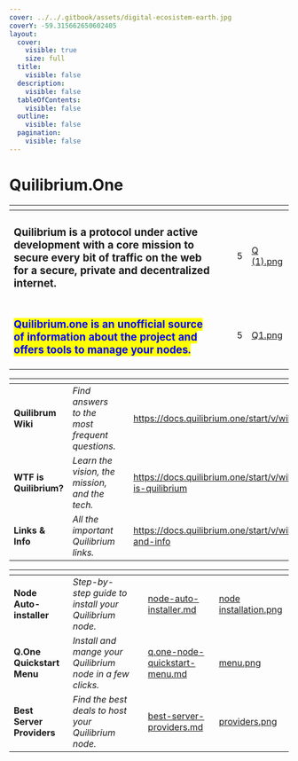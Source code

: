 ```yaml
---
cover: ../../.gitbook/assets/digital-ecosistem-earth.jpg
coverY: -59.315662650602405
layout:
  cover:
    visible: true
    size: full
  title:
    visible: false
  description:
    visible: false
  tableOfContents:
    visible: false
  outline:
    visible: false
  pagination:
    visible: false
---
```


# Quilibrium.One

<table data-card-size="large" data-view="cards" data-full-width="true"><thead><tr><th></th><th data-hidden></th><th data-hidden></th><th data-hidden data-type="rating" data-max="5"></th><th data-hidden data-card-cover data-type="files"></th></tr></thead><tbody><tr><td><h3>Quilibrium is a protocol under active development with a core mission to secure every bit of traffic on the web for  a secure, private and decentralized internet.</h3></td><td></td><td></td><td>5</td><td><a href="../../.gitbook/assets/Q (1).png">Q (1).png</a></td></tr><tr><td><h3><mark style="color:blue;">Quilibrium.one is an unofficial source of information about the project and offers tools to manage your nodes.</mark></h3></td><td></td><td></td><td>5</td><td><a href="../../.gitbook/assets/Q1.png">Q1.png</a></td></tr></tbody></table>

<table data-view="cards" data-full-width="true"><thead><tr><th></th><th></th><th data-hidden></th><th data-hidden data-card-target data-type="content-ref"></th><th data-hidden data-card-cover data-type="files"></th></tr></thead><tbody><tr><td><strong>Quilibrum Wiki</strong></td><td><em>Find answers to the most frequent questions.</em></td><td></td><td><a href="https://docs.quilibrium.one/start/v/wiki">https://docs.quilibrium.one/start/v/wiki</a></td><td><a href="../../.gitbook/assets/wiki.png">wiki.png</a></td></tr><tr><td><strong>WTF is Quilibrium?</strong></td><td><em>Learn the vision, the mission, and the tech.</em></td><td></td><td><a href="https://docs.quilibrium.one/start/v/wiki/wtf-is-quilibrium">https://docs.quilibrium.one/start/v/wiki/wtf-is-quilibrium</a></td><td><a href="../../.gitbook/assets/wtf is q.png">wtf is q.png</a></td></tr><tr><td><strong>Links &#x26; Info</strong></td><td><em>All the important Quilibrium links.</em></td><td></td><td><a href="https://docs.quilibrium.one/start/v/wiki/links-and-info">https://docs.quilibrium.one/start/v/wiki/links-and-info</a></td><td><a href="../../.gitbook/assets/links.png">links.png</a></td></tr></tbody></table>

<table data-view="cards" data-full-width="true"><thead><tr><th></th><th></th><th data-hidden></th><th data-hidden data-card-target data-type="content-ref"></th><th data-hidden data-card-cover data-type="files"></th></tr></thead><tbody><tr><td><strong>Node Auto-installer</strong></td><td><em>Step-by-step guide to install your Quilibrium node.</em></td><td></td><td><a href="../../node-auto-installer.md">node-auto-installer.md</a></td><td><a href="../../.gitbook/assets/node installation.png">node installation.png</a></td></tr><tr><td><strong>Q.One Quickstart Menu</strong></td><td><em>Install and mange your Quilibrium node in a few clicks.</em></td><td></td><td><a href="../../q.one-node-quickstart-menu.md">q.one-node-quickstart-menu.md</a></td><td><a href="../../.gitbook/assets/menu.png">menu.png</a></td></tr><tr><td><strong>Best Server Providers</strong></td><td><em>Find the best deals to host your Quilibrium node.</em></td><td></td><td><a href="../../best-server-providers.md">best-server-providers.md</a></td><td><a href="../../.gitbook/assets/providers.png">providers.png</a></td></tr></tbody></table>
